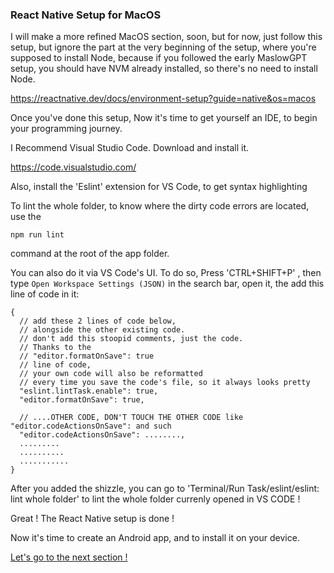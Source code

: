 
### React Native Setup for MacOS

I will make a more refined MacOS section, soon, but for now, just follow this setup, but ignore the part at the very beginning of the setup, where you're supposed to install Node, because if you followed the early MaslowGPT setup, you should have NVM already installed, so there's no  need to install Node.

https://reactnative.dev/docs/environment-setup?guide=native&os=macos

Once you've done this setup, Now it's time to get yourself an IDE, to begin your programming journey.

I Recommend Visual Studio Code. Download and install it.

https://code.visualstudio.com/

Also, install the 'Eslint' extension for VS Code, to get syntax highlighting

To lint the whole folder, to know where the dirty code errors are located, use the 

```
npm run lint
``` 

command at the root of the app folder.

You can also do it via VS Code's UI. To do so, Press 'CTRL+SHIFT+P' , 
then type ```Open Workspace Settings (JSON)``` in the search bar, open it,
the add this line of code in it:

```
{
  // add these 2 lines of code below,
  // alongside the other existing code.
  // don't add this stoopid comments, just the code.
  // Thanks to the 
  // "editor.formatOnSave": true 
  // line of code, 
  // your own code will also be reformatted 
  // every time you save the code's file, so it always looks pretty
  "eslint.lintTask.enable": true, 
  "editor.formatOnSave": true,

  // ....OTHER CODE, DON'T TOUCH THE OTHER CODE like "editor.codeActionsOnSave": and such
  "editor.codeActionsOnSave": ........,
  .........
  ..........
  ...........
}
```

After you added the shizzle, you can go to 'Terminal/Run Task/eslint/eslint: lint whole folder'
to lint the whole folder currenly opened in VS CODE !

Great ! The React Native setup is done !

Now it's time to create an Android app, and to install it on your device.

[Let's go to the next section !](../CreateRNApp/README.md)